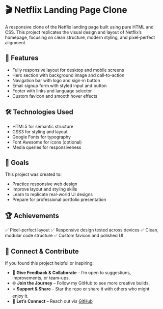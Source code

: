 # 🎬 Netflix Landing Page Clone

A responsive clone of the Netflix landing page built using pure HTML and CSS. This project replicates the visual design and layout of Netflix’s homepage, focusing on clean structure, modern styling, and pixel-perfect alignment.

## 🌟 Features

- Fully responsive layout for desktop and mobile screens
- Hero section with background image and call-to-action
- Navigation bar with logo and sign-in button
- Email signup form with styled input and button
- Footer with links and language selector
- Custom favicon and smooth hover effects

## 🛠️ Technologies Used

- HTML5 for semantic structure
- CSS3 for styling and layout
- Google Fonts for typography
- Font Awesome for icons (optional)
- Media queries for responsiveness

## 🎯 Goals

 This project was created to:
- Practice responsive web design
- Improve layout and styling skills
- Learn to replicate real-world UI designs
- Prepare for professional portfolio presentation

## 🏆 Achievements

✅ Pixel-perfect layout 
✅ Responsive design tested across devices 
✅ Clean, modular code structure 
✅ Custom favicon and polished UI

## 🤝 Connect & Contribute

If you found this project helpful or inspiring:
- 💬 **Give Feedback & Collaborate** – I’m open to suggestions, improvements, or team-ups.
- 🌐 **Join the Journey** – Follow my GitHub to see more creative builds.
- ⭐ **Support & Share** – Star the repo or share it with others who might enjoy it.
- 📢 **Let’s Connect** – Reach out via [GitHub](https://github.com/Sarahrj464)

